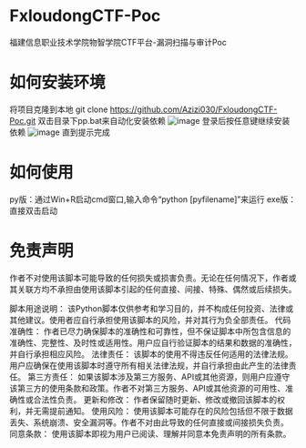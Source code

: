 # FxloudongCTF-Poc
福建信息职业技术学院物智学院CTF平台-漏洞扫描与审计Poc
# 如何安装环境
将项目克隆到本地
git clone https://github.com/Azizi030/FxloudongCTF-Poc.git
双击目录下pp.bat来自动化安装依赖
![image](https://github.com/Azizi030/FxloudongCTF-Poc/assets/111863057/e6c5292d-34d7-4200-9f00-97502d684398)
登录后按任意键继续安装依赖
![image](https://github.com/Azizi030/FxloudongCTF-Poc/assets/111863057/ed983b16-d3d9-4cf8-b32f-ccc55ff8fafc)
直到提示完成
# 如何使用
py版：通过Win+R启动cmd窗口,输入命令“python [pyfilename]”来运行
exe版：直接双击启动
# 免责声明
作者不对使用该脚本可能导致的任何损失或损害负责。无论在任何情况下，作者或其关联方均不承担由使用该脚本引起的任何直接、间接、特殊、偶然或后续损失。

脚本用途说明： 该Python脚本仅供参考和学习目的，并不构成任何投资、法律或其他建议。使用者应自行承担使用该脚本的风险，并对其行为负全部责任。
代码准确性： 作者已尽力确保脚本的准确性和可靠性，但不保证脚本中所包含信息的准确性、完整性、及时性或适用性。用户应自行验证脚本的结果和数据的准确性，并自行承担相应风险。
法律责任： 该脚本的使用不得违反任何适用的法律法规。用户应确保在使用该脚本时遵守所有相关法律法规，并自行承担由此产生的法律责任。
第三方责任： 如果该脚本涉及第三方服务、API或其他资源，则用户应遵守该第三方的使用条款和政策。作者不对第三方服务、API或其他资源的可用性、准确性或合法性负责。
更新和修改： 作者保留随时更新、修改或撤回该脚本的权利，并无需提前通知。
使用风险： 使用该脚本可能存在的风险包括但不限于数据丢失、系统崩溃、安全漏洞等。作者不对由此导致的任何直接或间接损失负责。
同意条款： 使用该脚本即视为用户已阅读、理解并同意本免责声明的所有条款。

